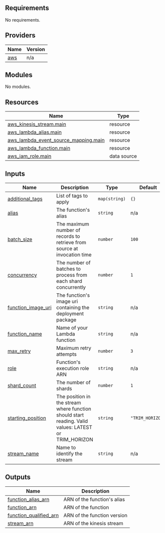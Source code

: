 <!-- BEGIN_TF_DOCS -->
## Requirements

No requirements.

## Providers

| Name | Version |
|------|---------|
| <a name="provider_aws"></a> [aws](#provider\_aws) | n/a |

## Modules

No modules.

## Resources

| Name | Type |
|------|------|
| [aws_kinesis_stream.main](https://registry.terraform.io/providers/hashicorp/aws/latest/docs/resources/kinesis_stream) | resource |
| [aws_lambda_alias.main](https://registry.terraform.io/providers/hashicorp/aws/latest/docs/resources/lambda_alias) | resource |
| [aws_lambda_event_source_mapping.main](https://registry.terraform.io/providers/hashicorp/aws/latest/docs/resources/lambda_event_source_mapping) | resource |
| [aws_lambda_function.main](https://registry.terraform.io/providers/hashicorp/aws/latest/docs/resources/lambda_function) | resource |
| [aws_iam_role.main](https://registry.terraform.io/providers/hashicorp/aws/latest/docs/data-sources/iam_role) | data source |

## Inputs

| Name | Description | Type | Default | Required |
|------|-------------|------|---------|:--------:|
| <a name="input_additional_tags"></a> [additional\_tags](#input\_additional\_tags) | List of tags to apply | `map(string)` | `{}` | no |
| <a name="input_alias"></a> [alias](#input\_alias) | The function's alias | `string` | n/a | yes |
| <a name="input_batch_size"></a> [batch\_size](#input\_batch\_size) | The maximum number of records to retrieve from source at invocation time | `number` | `100` | no |
| <a name="input_concurrency"></a> [concurrency](#input\_concurrency) | The number of batches to process from each shard concurrently | `number` | `1` | no |
| <a name="input_function_image_uri"></a> [function\_image\_uri](#input\_function\_image\_uri) | The function's image uri containing the deployment package | `string` | n/a | yes |
| <a name="input_function_name"></a> [function\_name](#input\_function\_name) | Name of your Lambda function | `string` | n/a | yes |
| <a name="input_max_retry"></a> [max\_retry](#input\_max\_retry) | Maximum retry attempts | `number` | `3` | no |
| <a name="input_role"></a> [role](#input\_role) | Function's execution role ARN | `string` | n/a | yes |
| <a name="input_shard_count"></a> [shard\_count](#input\_shard\_count) | The number of shards | `number` | `1` | no |
| <a name="input_starting_position"></a> [starting\_position](#input\_starting\_position) | The position in the stream where function should start reading. Valid values: LATEST or TRIM\_HORIZON | `string` | `"TRIM_HORIZON"` | no |
| <a name="input_stream_name"></a> [stream\_name](#input\_stream\_name) | Name to identify the stream | `string` | n/a | yes |

## Outputs

| Name | Description |
|------|-------------|
| <a name="output_function_alias_arn"></a> [function\_alias\_arn](#output\_function\_alias\_arn) | ARN of the function's alias |
| <a name="output_function_arn"></a> [function\_arn](#output\_function\_arn) | ARN of the function |
| <a name="output_function_qualified_arn"></a> [function\_qualified\_arn](#output\_function\_qualified\_arn) | ARN of the function version |
| <a name="output_stream_arn"></a> [stream\_arn](#output\_stream\_arn) | ARN of the kinesis stream |
<!-- END_TF_DOCS -->